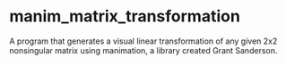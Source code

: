 # manim_matrix_transformation
A program that generates a visual linear transformation of any given 2x2 nonsingular matrix using manimation, a library created Grant Sanderson. 
